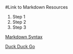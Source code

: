 #Link to Markdown Resources

1. Step 1
2. Step 2
3. Step 3

[Markdown Syntax](https://www.markdownguide.org/basic-syntax/)

[Duck Duck Go](https://duckduckgo.com)
